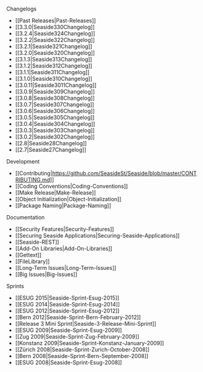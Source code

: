 Changelogs
 * [[Past Releases|Past-Releases]]
 * [[3.3.0|Seaside330Changelog]]
 * [[3.2.4|Seaside324Changelog]]
 * [[3.2.2|Seaside322Changelog]]
 * [[3.2.1|Seaside321Changelog]]
 * [[3.2.0|Seaside320Changelog]]
 * [[3.1.3|Seaside313Changelog]]
 * [[3.1.2|Seaside312Changelog]]
 * [[3.1.1|Seaside311Changelog]]
 * [[3.1.0|Seaside310Changelog]]
 * [[3.0.11|Seaside3011Changelog]]
 * [[3.0.9|Seaside309Changelog]]
 * [[3.0.8|Seaside308Changelog]]
 * [[3.0.7|Seaside307Changelog]]
 * [[3.0.6|Seaside306Changelog]]
 * [[3.0.5|Seaside305Changelog]]
 * [[3.0.4|Seaside304Changelog]]
 * [[3.0.3|Seaside303Changelog]]
 * [[3.0.2|Seaside302Changelog]]
 * [[2.8|Seaside28Changelog]]
 * [[2.7|Seaside27Changelog]]

Development
 * [[Contributing|https://github.com/SeasideSt/Seaside/blob/master/CONTRIBUTING.md]]
 * [[Coding Conventions|Coding-Conventions]]
 * [[Make Release|Make-Release]]
 * [[Object Initialization|Object-Initialization]]
 * [[Package Naming|Package-Naming]]

Documentation
 * [[Security Features|Security-Features]]
 * [[Securing Seaside Applications|Securing-Seaside-Applications]]
 * [[Seaside-REST]]
 * [[Add-On Libraries|Add-On-Libraries]]
 * [[Gettext]]
 * [[FileLibrary]]
 * [[Long-Term Issues|Long-Term-Issues]]
 * [[Big Issues|Big-Issues]]

Sprints
 * [[ESUG 2015|Seaside-Sprint-Esug-2015]]
 * [[ESUG 2014|Seaside-Sprint-Esug-2014]]
 * [[ESUG 2012|Seaside-Sprint-Esug-2012]]
 * [[Bern 2012|Seaside-Sprint-Bern-February-2012]]
 * [[Release 3 Mini Sprint|Seaside-3-Release-Mini-Sprint]]
 * [[ESUG 2009|Seaside-Sprint-Esug-2009]]
 * [[Zug 2009|Seaside-Sprint-Zug-February-2009]]
 * [[Konstanz 2009|Seaside-Sprint-Konstanz-January-2009]]
 * [[Zürich 2008|Seaside-Sprint-Zurich-October-2008]]
 * [[Bern 2008|Seaside-Sprint-Bern-September-2008]]
 * [[ESUG 2008|Seaside-Sprint-Esug-2008]]